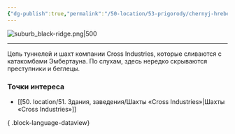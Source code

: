 ```yaml
---
{"dg-publish":true,"permalink":"/50-location/53-prigorody/chernyj-hrebet/","tags":["локация/пригород"]}
---
```


![suburb_black-ridge.png|500](/img/user/90.%20files/suburb_black-ridge.png)
***
Цепь туннелей и шахт компании Cross Industries, которые сливаются с катакомбами Эмбертауна. По слухам, здесь нередко скрываются преступники и беглецы.
### Точки интереса
- [[50. location/51. Здания, заведения/Шахты «Cross Industries»\|Шахты «Cross Industries»]]

{ .block-language-dataview}